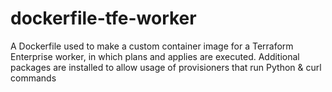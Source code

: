 # dockerfile-tfe-worker
A Dockerfile used to make a custom container image for a Terraform Enterprise worker, in which plans and applies are executed. Additional packages are installed to allow usage of provisioners that run Python &amp; curl commands
